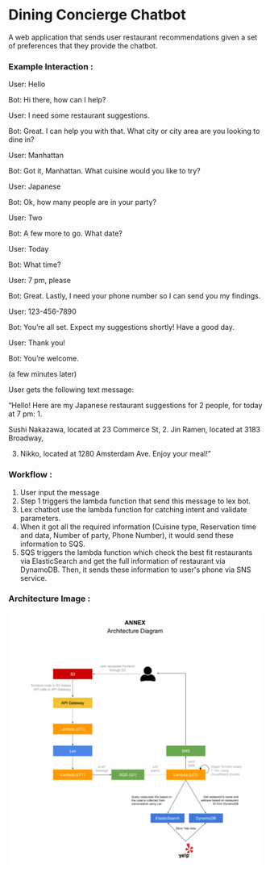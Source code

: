 # Dining Concierge Chatbot
A web application that sends user restaurant recommendations given a set of preferences that they provide the chatbot.

### Example Interaction :

User: Hello

Bot: Hi there, how can I help?

User: I need some restaurant suggestions.

Bot: Great. I can help you with that. What city or city area are you looking to dine in?

User: Manhattan

Bot: Got it, Manhattan. What cuisine would you like to try?

User: Japanese

Bot: Ok, how many people are in your party?

User: Two

Bot: A few more to go. What date?

User: Today

Bot: What time?

User: 7 pm, please

Bot: Great. Lastly, I need your phone number so I can send you my findings.

User: 123-456-7890

Bot: You’re all set. Expect my suggestions shortly! Have a good day.

User: Thank you!

Bot: You’re welcome.

(a few minutes later)

User gets the following text message:

“Hello! Here are my Japanese restaurant suggestions for 2 people, for today at 7 pm: 1.

Sushi Nakazawa, located at 23 Commerce St, 2. Jin Ramen, located at 3183 Broadway,

3. Nikko, located at 1280 Amsterdam Ave. Enjoy your meal!”

### Workflow :

1. User input the message
2. Step 1 triggers the lambda function that send this message to lex bot.
3. Lex chatbot use the lambda function for catching intent and validate parameters.
4. When it got all the required information (Cuisine type, Reservation time and data, Number of party, Phone Number),
it would send these information to SQS.
5. SQS triggers the lambda function which check the best fit restaurants via ElasticSearch and get the full information of restaurant via DynamoDB. Then, it sends these information to user's phone via SNS service.

### Architecture Image :
![Screenshot](Architecture.png)
